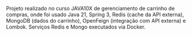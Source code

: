 Projeto realizado no curso JAVA10X de gerenciamento de carrinho de compras, onde foi usado Java 21, Spring 3, Redis (cache da API externa), MongoDB (dados do carrinho), OpenFeign (integração com API externa) e Lombok. Serviços Redis e Mongo executados via Docker.
